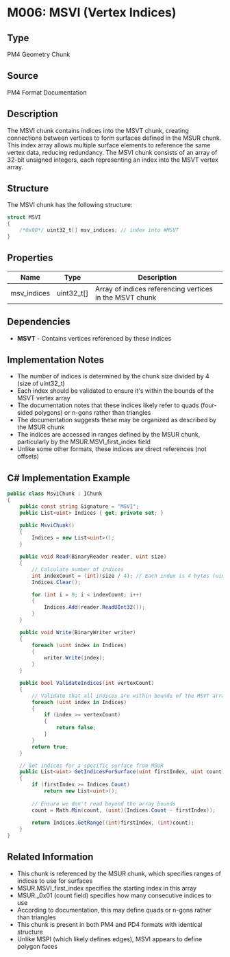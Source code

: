 # M006: MSVI (Vertex Indices)

## Type
PM4 Geometry Chunk

## Source
PM4 Format Documentation

## Description
The MSVI chunk contains indices into the MSVT chunk, creating connections between vertices to form surfaces defined in the MSUR chunk. This index array allows multiple surface elements to reference the same vertex data, reducing redundancy. The MSVI chunk consists of an array of 32-bit unsigned integers, each representing an index into the MSVT vertex array.

## Structure
The MSVI chunk has the following structure:

```csharp
struct MSVI
{
    /*0x00*/ uint32_t[] msv_indices; // index into #MSVT
}
```

## Properties
| Name | Type | Description |
|------|------|-------------|
| msv_indices | uint32_t[] | Array of indices referencing vertices in the MSVT chunk |

## Dependencies
- **MSVT** - Contains vertices referenced by these indices

## Implementation Notes
- The number of indices is determined by the chunk size divided by 4 (size of uint32_t)
- Each index should be validated to ensure it's within the bounds of the MSVT vertex array
- The documentation notes that these indices likely refer to quads (four-sided polygons) or n-gons rather than triangles
- The documentation suggests these may be organized as described by the MSUR chunk
- The indices are accessed in ranges defined by the MSUR chunk, particularly by the MSUR.MSVI_first_index field
- Unlike some other formats, these indices are direct references (not offsets)

## C# Implementation Example

```csharp
public class MsviChunk : IChunk
{
    public const string Signature = "MSVI";
    public List<uint> Indices { get; private set; }

    public MsviChunk()
    {
        Indices = new List<uint>();
    }

    public void Read(BinaryReader reader, uint size)
    {
        // Calculate number of indices
        int indexCount = (int)(size / 4); // Each index is 4 bytes (uint32)
        Indices.Clear();

        for (int i = 0; i < indexCount; i++)
        {
            Indices.Add(reader.ReadUInt32());
        }
    }

    public void Write(BinaryWriter writer)
    {
        foreach (uint index in Indices)
        {
            writer.Write(index);
        }
    }

    public bool ValidateIndices(int vertexCount)
    {
        // Validate that all indices are within bounds of the MSVT array
        foreach (uint index in Indices)
        {
            if (index >= vertexCount)
            {
                return false;
            }
        }
        return true;
    }

    // Get indices for a specific surface from MSUR
    public List<uint> GetIndicesForSurface(uint firstIndex, uint count)
    {
        if (firstIndex >= Indices.Count)
            return new List<uint>();
            
        // Ensure we don't read beyond the array bounds
        count = Math.Min(count, (uint)(Indices.Count - firstIndex));
        
        return Indices.GetRange((int)firstIndex, (int)count);
    }
}
```

## Related Information
- This chunk is referenced by the MSUR chunk, which specifies ranges of indices to use for surfaces
- MSUR.MSVI_first_index specifies the starting index in this array
- MSUR._0x01 (count field) specifies how many consecutive indices to use
- According to documentation, this may define quads or n-gons rather than triangles
- This chunk is present in both PM4 and PD4 formats with identical structure
- Unlike MSPI (which likely defines edges), MSVI appears to define polygon faces 